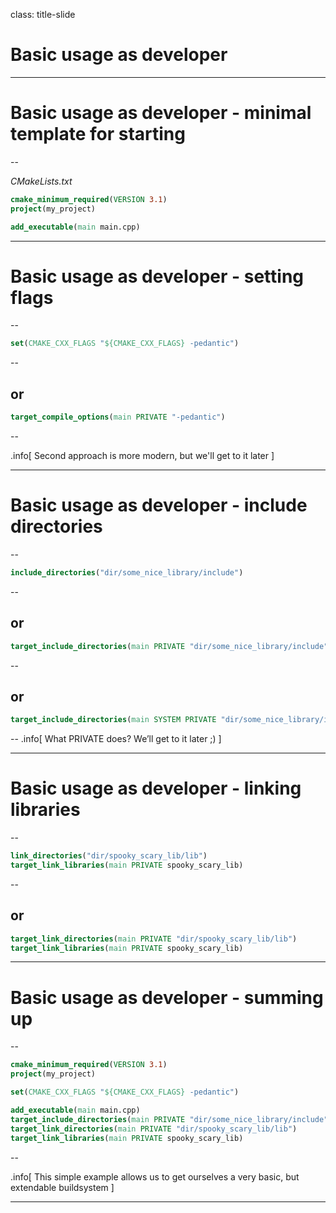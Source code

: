 class: title-slide

# Basic usage as developer

---

# Basic usage as developer - minimal template for starting

--

_CMakeLists.txt_

```cmake
cmake_minimum_required(VERSION 3.1)
project(my_project)

add_executable(main main.cpp)
```

---

# Basic usage as developer - setting flags

--

```cmake
set(CMAKE_CXX_FLAGS "${CMAKE_CXX_FLAGS} -pedantic")
```

--

## or

```cmake
target_compile_options(main PRIVATE "-pedantic")
```

--

.info[
Second approach is more modern, but we'll get to it later
]

---

# Basic usage as developer - include directories

--

```cmake
include_directories("dir/some_nice_library/include")
```

--

## or

```cmake
target_include_directories(main PRIVATE "dir/some_nice_library/include")
```

--

## or

```cmake
target_include_directories(main SYSTEM PRIVATE "dir/some_nice_library/include")
```

--
.info[
What PRIVATE does? We’ll get to it later ;)
]

---

# Basic usage as developer - linking libraries

--

```cmake
link_directories("dir/spooky_scary_lib/lib")
target_link_libraries(main PRIVATE spooky_scary_lib)
```

--

## or

```cmake
target_link_directories(main PRIVATE "dir/spooky_scary_lib/lib")
target_link_libraries(main PRIVATE spooky_scary_lib)
```

---

# Basic usage as developer - summing up

--

```cmake
cmake_minimum_required(VERSION 3.1)
project(my_project)

set(CMAKE_CXX_FLAGS "${CMAKE_CXX_FLAGS} -pedantic")

add_executable(main main.cpp)
target_include_directories(main PRIVATE "dir/some_nice_library/include")
target_link_directories(main PRIVATE "dir/spooky_scary_lib/lib")
target_link_libraries(main PRIVATE spooky_scary_lib)
```

--

.info[
This simple example allows us to get ourselves a very basic, but extendable buildsystem
]

---
